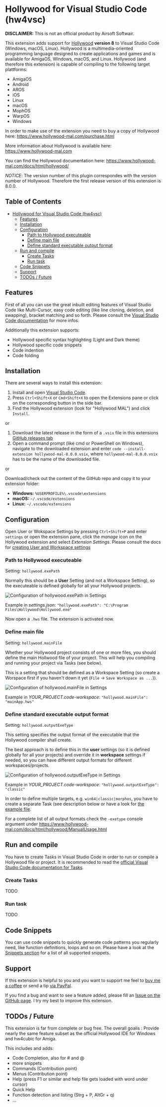 # Hollywood for Visual Studio Code (hw4vsc)

**DISCLAIMER:** This is not an official product by Airsoft Softwair.

This extension adds support for [Hollywood](https://www.hollywood-mal.com) **version 8** to Visual Studio Code (Windows, macOS, Linux). Hollywood is a multimedia-oriented programming language designed to create applications and games and is available for AmigaOS, Windows, macOS, and Linux. Hollywood (and therefore this extension) is capable of compiling to the following target plattforms:

* AmigaOS
* Android
* AROS
* iOS
* Linux
* macOS
* MophOS
* WarpOS
* Windows

In order to make use of the extension you need to buy a copy of Hollywood here: <https://www.hollywood-mal.com/purchase.html>

More information about Hollywood is available here: <https://www.hollywood-mal.com>

You can find the Hollywood documentation here: <https://www.hollywood-mal.com/docs/html/hollywood/>

*NOTICE*: The version number of this plugin correspondes with the version number of Hollywood. Therefore the first release version of this extension is 8.0.0.

## Table of Contents <!-- omit in toc -->

* [Hollywood for Visual Studio Code (hw4vsc)](#hollywood-for-visual-studio-code-hw4vsc)
  * [Features](#features)
  * [Installation](#installation)
  * [Configuration](#configuration)
    * [Path to Hollywood executeable](#path-to-hollywood-executeable)
    * [Define main file](#define-main-file)
    * [Define standard executable output format](#define-standard-executable-output-format)
  * [Run and compile](#run-and-compile)
    * [Create Tasks](#create-tasks)
    * [Run task](#run-task)
  * [Code Snippets](#code-snippets)
  * [Support](#support)
  * [TODOs / Future](#todos--future)

## Features

First of all you can use the great inbuilt editing features of Visual Studio Code like Multi-Cursor, easy code editing (like line cloning, deletion, and swapping), bracket matching and so forth. Please consult the [Visual Studio Code documentation](https://code.visualstudio.com/docs) for more infos.

Additionally this extension supports:

* Hollywood specific syntax highlighting (Light and Dark theme)
* Hollywood specific code snippets
* Code indention
* Code folding

## Installation

There are several ways to install this extension:

1. Install and open [Visual Studio Code](https://code.visualstudio.com).
2. Press `Ctrl+Shift+X` or `Cmd+Shift+X` to open the Extensions pane or click on the corresponding button in the side bar.
3. Find the Hollywood extension (look for "Hollywood MAL") and click `Install`.

or

1. Download the latest release in the form of a `.vsix` file in this extensions [GitHub releases tab](https://github.com/JohnArcher/vscode-hollywood-mal/releases)
2. Open a command prompt (like cmd or PowerShell on Windows), navigate to the downloaded extension and enter `code --install-extension hollywood-mal-8.0.0.vsix`, where `hollywood-mal-8.0.0.vsix` has to be the name of the downloaded file.

or

Download/check out the content of the GitHub repo and copy it to your extension folder:

* **Windows:** `%USERPROFILE%\.vscode\extensions`
* **macOS:** `~/.vscode/extensions`
* **Linux:** `~/.vscode/extensions`

## Configuration

 Open User or Wokspace Settings by pressing `Ctrl+Shift+P` and enter `settings` or open the extension pane, click the *manage* icon on the Hollywood extension and select *Extension Settings*. Please consult the docs for [creating User and Workspace settings](https://code.visualstudio.com/docs/getstarted/settings)

### Path to Hollywood executeable

Setting: `hollywood.exePath`

Normally this should be a **User** Setting (and not a Workspace Setting), so the executeable is defined globally for all your Hollywood projects.

![Configuration of hollywood.exePath in Settings](https://raw.githubusercontent.com/JohnArcher/vscode-hollywood-mal/dev/media/configuration_exepath.png)

Example in  *settings.json*: `"hollywood.exePath": "C:\Program Files\Hollywood\Hollywood.exe"`

Now open a `.hws` file. The extension is activated now.

### Define main file

Setting: `hollywood.mainFile`

Whether your Hollywood project consists of one or more files, you should define the main Hollwood file of your project. This will help you compiling and running your project via Tasks (see below).

This is a setting that should be defined as a Workspace Setting (so create a Worspace first if you haven't down it yet (`File` -> `Save Workspace as ...`)).

![Configuration of hollywood.mainFile in Settings](https://raw.githubusercontent.com/JohnArcher/vscode-hollywood-mal/dev/media/configuration_mainfile.png)

Example in *YOUR_PROJECT.code-workspace*: `"hollywood.mainFile": "mainApp.hws"`

### Define standard executable output format

Setting: `hollywood.outputExeType`

This setting specifies the output format of the executable that the Hollywood compiler shall create.

The best approach is to define this in the **user** settings (so it is defined globally for all your projects) and override it in **workspace** settings if needed, so you can have different output formats for different workspaces/projects.

![Configuration of hollywood.outputExeType in Settings](https://raw.githubusercontent.com/JohnArcher/vscode-hollywood-mal/dev/media/configuration_outputexetype.png)

Example in *YOUR_PROJECT.code-workspace*: `"hollywood.outputExeType": "classic"`

In order to define multiple targets, e.g. `win64|classic|morphos`, you have to create a separate Task (see description below or have a look for [the example file](https://github.com/JohnArcher/vscode-hollywood-mal/blob/dev/exampleFiles/tasks.json).

For a complete list of all output formats check the `-exetype` console argument under <https://www.hollywood-mal.com/docs/html/hollywood/ManualUsage.html>

## Run and compile

You have to create Tasks in Visual Studio Code in order to run or compile a Hollywood file or project. It is recommended to read the [official Visual Studio Code documentation for Tasks](https://code.visualstudio.com/docs/editor/tasks).

### Create Tasks

TODO

### Run task

TODO

## Code Snippets

You can use code snippets to quickly generate code patterns you regularly need, like function definitions, loops and so on. Please have a look at the [Snippets section](snippets.md) for a list of all supported snippets.

## Support

If this extension is helpful to you and you want to support me feel to [buy me a coffee](ko-fi.com/johnarcher) or send a tip [via PayPal](paypal.me/cptjohnarcher).

If you find a bug and want to see a feature added, please fill an [Issue on the GitHub page](https://github.com/JohnArcher/vscode-hollywood-mal/issues). I try my best to improve this extension.

## TODOs / Future

This extension is far from complete or bug free. The overall goalis : Provide nearly the same feature subset as the official Hollywood IDE for Windows and hw4cubic for Amiga.

This includes and adds:

* Code Completion, also for # and @
* more snippets
* Commands (Contribution point)
* Menus (Contribution point)
* Help (press F1 or similar and help file gets loaded with word under cursor)
* Quick Help
* Function detection and listing (Strg + P, AltGr + q)
* ...
